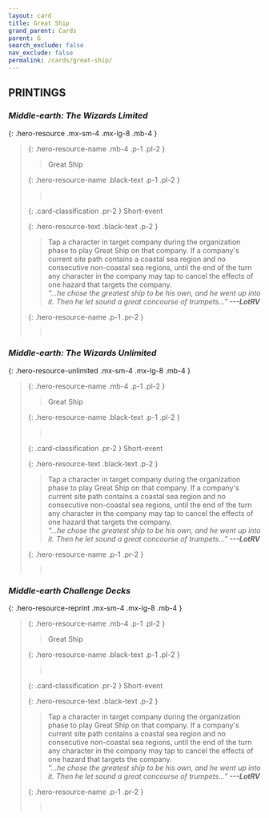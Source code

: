 ```yaml
---
layout: card
title: Great Ship
grand_parent: Cards
parent: G
search_exclude: false
nav_exclude: false
permalink: /cards/great-ship/
---
```


## PRINTINGS


### _Middle-earth: The Wizards Limited_

{: .hero-resource .mx-sm-4 .mx-lg-8 .mb-4 }
> {: .hero-resource-name .mb-4 .p-1 .pl-2 }
> > <div class="card-mp"></div>
> > <div class="card-name">Great Ship</div>
>
> {: .hero-resource-name .black-text .p-1 .pl-2 }
> > &nbsp;
>
> {: .card-classification .pr-2 }
> Short-event
>
> {: .hero-resource-text .black-text .p-2 }
> > Tap a character in target company during the organization phase to play Great Ship on that company. If a company's current site path contains a coastal sea region and no consecutive non-coastal sea regions, until the end of the turn any character in the company may tap to cancel the effects of one hazard that targets the company. <br>_“...he chose the greatest ship to be his own, and he went up into it. Then he let sound a great concourse of trumpets...”_ ***---&NoBreak;LotRV*** 
> 
> {: .hero-resource-name .p-1 .pr-2 }
> > <div class="card-shield"></div>
> > <div class="card-corruption">&nbsp;</div>

### _Middle-earth: The Wizards Unlimited_

{: .hero-resource-unlimited .mx-sm-4 .mx-lg-8 .mb-4 }
> {: .hero-resource-name .mb-4 .p-1 .pl-2 }
> > <div class="card-mp"></div>
> > <div class="card-name">Great Ship</div>
>
> {: .hero-resource-name .black-text .p-1 .pl-2 }
> > &nbsp;
>
> {: .card-classification .pr-2 }
> Short-event
>
> {: .hero-resource-text .black-text .p-2 }
> > Tap a character in target company during the organization phase to play Great Ship on that company. If a company's current site path contains a coastal sea region and no consecutive non-coastal sea regions, until the end of the turn any character in the company may tap to cancel the effects of one hazard that targets the company. <br>_“...he chose the greatest ship to be his own, and he went up into it. Then he let sound a great concourse of trumpets...”_ ***---&NoBreak;LotRV*** 
> 
> {: .hero-resource-name .p-1 .pr-2 }
> > <div class="card-shield"></div>
> > <div class="card-corruption">&nbsp;</div>

### _Middle-earth Challenge Decks_

{: .hero-resource-reprint .mx-sm-4 .mx-lg-8 .mb-4 }
> {: .hero-resource-name .mb-4 .p-1 .pl-2 }
> > <div class="card-mp"></div>
> > <div class="card-name">Great Ship</div>
>
> {: .hero-resource-name .black-text .p-1 .pl-2 }
> > &nbsp;
>
> {: .card-classification .pr-2 }
> Short-event
>
> {: .hero-resource-text .black-text .p-2 }
> > Tap a character in target company during the organization phase to play Great Ship on that company. If a company's current site path contains a coastal sea region and no consecutive non-coastal sea regions, until the end of the turn any character in the company may tap to cancel the effects of one hazard that targets the company. <br>_“...he chose the greatest ship to be his own, and he went up into it. Then he let sound a great concourse of trumpets...”_ ***---&NoBreak;LotRV*** 
> 
> {: .hero-resource-name .p-1 .pr-2 }
> > <div class="card-shield"></div>
> > <div class="card-corruption">&nbsp;</div>
